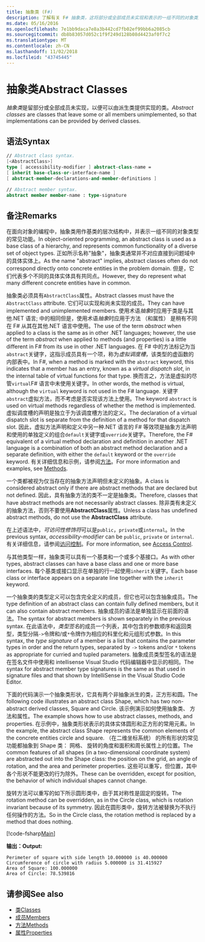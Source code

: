 ```yaml
---
title: 抽象类 (F#)
description: 了解有关 F# 抽象类，这将部分或全部成员未实现和表示的一组不同的对象类型的常见功能。
ms.date: 05/16/2016
ms.openlocfilehash: 7e1bb9daca7e8a3b442cd7fb02ef99bb6a2085cb
ms.sourcegitcommit: db8b83057d052c1f9f249d128b08d4423af0f7c2
ms.translationtype: MT
ms.contentlocale: zh-CN
ms.lasthandoff: 11/02/2018
ms.locfileid: "43745445"
---
```

# <a name="abstract-classes"></a><span data-ttu-id="9e311-103">抽象类</span><span class="sxs-lookup"><span data-stu-id="9e311-103">Abstract Classes</span></span>

<span data-ttu-id="9e311-104">*抽象类*是留部分或全部成员未实现，以便可以由派生类提供实现的类。</span><span class="sxs-lookup"><span data-stu-id="9e311-104">*Abstract classes* are classes that leave some or all members unimplemented, so that implementations can be provided by derived classes.</span></span>

## <a name="syntax"></a><span data-ttu-id="9e311-105">语法</span><span class="sxs-lookup"><span data-stu-id="9e311-105">Syntax</span></span>

```fsharp
// Abstract class syntax.
[<AbstractClass>]
type [ accessibility-modifier ] abstract-class-name =
[ inherit base-class-or-interface-name ]
[ abstract-member-declarations-and-member-definitions ]

// Abstract member syntax.
abstract member member-name : type-signature
```

## <a name="remarks"></a><span data-ttu-id="9e311-106">备注</span><span class="sxs-lookup"><span data-stu-id="9e311-106">Remarks</span></span>

<span data-ttu-id="9e311-107">在面向对象的编程中，抽象类用作基类的层次结构中，并表示一组不同的对象类型的常见功能。</span><span class="sxs-lookup"><span data-stu-id="9e311-107">In object-oriented programming, an abstract class is used as a base class of a hierarchy, and represents common functionality of a diverse set of object types.</span></span> <span data-ttu-id="9e311-108">正如所示名称"抽象"，抽象类通常并不对应直接到问题域中的具体实体上。</span><span class="sxs-lookup"><span data-stu-id="9e311-108">As the name "abstract" implies, abstract classes often do not correspond directly onto concrete entities in the problem domain.</span></span> <span data-ttu-id="9e311-109">但是，它们代表多个不同的具体实体具有共同点。</span><span class="sxs-lookup"><span data-stu-id="9e311-109">However, they do represent what many different concrete entities have in common.</span></span>

<span data-ttu-id="9e311-110">抽象类必须具有`AbstractClass`属性。</span><span class="sxs-lookup"><span data-stu-id="9e311-110">Abstract classes must have the `AbstractClass` attribute.</span></span> <span data-ttu-id="9e311-111">它们可以实现和尚未实现的成员。</span><span class="sxs-lookup"><span data-stu-id="9e311-111">They can have implemented and unimplemented members.</span></span> <span data-ttu-id="9e311-112">使用术语*抽象*时应用于类是与其他.NET 语言; 中的相同但是，使用术语*抽象*时应用于方法 （和属性） 是稍有不同在 F# 从其在其他.NET 语言中使用。</span><span class="sxs-lookup"><span data-stu-id="9e311-112">The use of the term *abstract* when applied to a class is the same as in other .NET languages; however, the use of the term *abstract* when applied to methods (and properties) is a little different in F# from its use in other .NET languages.</span></span> <span data-ttu-id="9e311-113">在 F# 中的方法标记为当`abstract`关键字，这指示成员具有一个项，称为*虚拟调度槽*，该类型的虚函数的内部表中。</span><span class="sxs-lookup"><span data-stu-id="9e311-113">In F#, when a method is marked with the `abstract` keyword, this indicates that a member has an entry, known as a *virtual dispatch slot*, in the internal table of virtual functions for that type.</span></span> <span data-ttu-id="9e311-114">换而言之，方法是虚拟的尽管`virtual`F# 语言中未使用关键字。</span><span class="sxs-lookup"><span data-stu-id="9e311-114">In other words, the method is virtual, although the `virtual` keyword is not used in the F# language.</span></span> <span data-ttu-id="9e311-115">关键字`abstract`虚拟方法，而不考虑是否实现该方法上使用。</span><span class="sxs-lookup"><span data-stu-id="9e311-115">The keyword `abstract` is used on virtual methods regardless of whether the method is implemented.</span></span> <span data-ttu-id="9e311-116">虚拟调度槽的声明是独立于为该调度槽方法的定义。</span><span class="sxs-lookup"><span data-stu-id="9e311-116">The declaration of a virtual dispatch slot is separate from the definition of a method for that dispatch slot.</span></span> <span data-ttu-id="9e311-117">因此，虚拟方法声明和定义中另一种.NET 语言的 F# 等效项是抽象方法声明和使用的单独定义的组合`default`关键字或`override`关键字。</span><span class="sxs-lookup"><span data-stu-id="9e311-117">Therefore, the F# equivalent of a virtual method declaration and definition in another .NET language is a combination of both an abstract method declaration and a separate definition, with either the `default` keyword or the `override` keyword.</span></span> <span data-ttu-id="9e311-118">有关详细信息和示例，请参阅[方法](members/methods.md)。</span><span class="sxs-lookup"><span data-stu-id="9e311-118">For more information and examples, see [Methods](members/methods.md).</span></span>

<span data-ttu-id="9e311-119">一个类都被视为仅当存在的抽象方法声明但未定义的抽象。</span><span class="sxs-lookup"><span data-stu-id="9e311-119">A class is considered abstract only if there are abstract methods that are declared but not defined.</span></span> <span data-ttu-id="9e311-120">因此，具有抽象方法的类不一定是抽象类。</span><span class="sxs-lookup"><span data-stu-id="9e311-120">Therefore, classes that have abstract methods are not necessarily abstract classes.</span></span> <span data-ttu-id="9e311-121">除非类有未定义的抽象方法，否则不要使用**AbstractClass**属性。</span><span class="sxs-lookup"><span data-stu-id="9e311-121">Unless a class has undefined abstract methods, do not use the **AbstractClass** attribute.</span></span>

<span data-ttu-id="9e311-122">在上述语法中，*可访问性修饰符*可以是`public`，`private`或`internal`。</span><span class="sxs-lookup"><span data-stu-id="9e311-122">In the previous syntax, *accessibility-modifier* can be `public`, `private` or `internal`.</span></span> <span data-ttu-id="9e311-123">有关详细信息，请参阅[访问控制](access-control.md)。</span><span class="sxs-lookup"><span data-stu-id="9e311-123">For more information, see [Access Control](access-control.md).</span></span>

<span data-ttu-id="9e311-124">与其他类型一样，抽象类可以具有一个基类和一个或多个基接口。</span><span class="sxs-lookup"><span data-stu-id="9e311-124">As with other types, abstract classes can have a base class and one or more base interfaces.</span></span> <span data-ttu-id="9e311-125">每个基类或接口显示在单独的行一起使用`inherit`关键字。</span><span class="sxs-lookup"><span data-stu-id="9e311-125">Each base class or interface appears on a separate line together with the `inherit` keyword.</span></span>

<span data-ttu-id="9e311-126">一个抽象类的类型定义可以包含完全定义的成员，但它也可以包含抽象成员。</span><span class="sxs-lookup"><span data-stu-id="9e311-126">The type definition of an abstract class can contain fully defined members, but it can also contain abstract members.</span></span> <span data-ttu-id="9e311-127">抽象成员的语法是单独显示在前面的语法。</span><span class="sxs-lookup"><span data-stu-id="9e311-127">The syntax for abstract members is shown separately in the previous syntax.</span></span> <span data-ttu-id="9e311-128">在此语法中，*类型签名*的成员一个列表，其中包含的参数顺序和返回类型，类型分隔`->`令牌和/或`*`令牌作为相应的科里化和元组形式参数。</span><span class="sxs-lookup"><span data-stu-id="9e311-128">In this syntax, the *type signature* of a member is a list that contains the parameter types in order and the return types, separated by `->` tokens and/or `*` tokens as appropriate for curried and tupled parameters.</span></span> <span data-ttu-id="9e311-129">抽象成员类型签名的语法是在签名文件中使用和 intellisense Visual Studio 代码编辑器中显示的相同。</span><span class="sxs-lookup"><span data-stu-id="9e311-129">The syntax for abstract member type signatures is the same as that used in signature files and that shown by IntelliSense in the Visual Studio Code Editor.</span></span>

<span data-ttu-id="9e311-130">下面的代码演示一个抽象类形状，它具有两个非抽象派生的类，正方形和圆。</span><span class="sxs-lookup"><span data-stu-id="9e311-130">The following code illustrates an abstract class Shape, which has two non-abstract derived classes, Square and Circle.</span></span> <span data-ttu-id="9e311-131">该示例演示如何使用抽象类、 方法和属性。</span><span class="sxs-lookup"><span data-stu-id="9e311-131">The example shows how to use abstract classes, methods, and properties.</span></span> <span data-ttu-id="9e311-132">在示例中，抽象类形状表示的具体实体圆形和正方形的常用元素。</span><span class="sxs-lookup"><span data-stu-id="9e311-132">In the example, the abstract class Shape represents the common elements of the concrete entities circle and square.</span></span> <span data-ttu-id="9e311-133">（在二维坐标系统） 的所有形状的常见功能都抽象到 Shape 类： 网格、 旋转的角度和面积和周长属性上的位置。</span><span class="sxs-lookup"><span data-stu-id="9e311-133">The common features of all shapes (in a two-dimensional coordinate system) are abstracted out into the Shape class: the position on the grid, an angle of rotation, and the area and perimeter properties.</span></span> <span data-ttu-id="9e311-134">这些可以重写，但位置，其中各个形状不能更改的行为除外。</span><span class="sxs-lookup"><span data-stu-id="9e311-134">These can be overridden, except for position, the behavior of which individual shapes cannot change.</span></span>

<span data-ttu-id="9e311-135">旋转方法可以重写的如下所示圆形类中，由于其对称性是固定的旋转。</span><span class="sxs-lookup"><span data-stu-id="9e311-135">The rotation method can be overridden, as in the Circle class, which is rotation invariant because of its symmetry.</span></span> <span data-ttu-id="9e311-136">因此在圆形类中，旋转方法被替换为不执行任何操作的方法。</span><span class="sxs-lookup"><span data-stu-id="9e311-136">So in the Circle class, the rotation method is replaced by a method that does nothing.</span></span>

[!code-fsharp[Main](../../../samples/snippets/fsharp/lang-ref-1/snippet2901.fs)]

<span data-ttu-id="9e311-137">**输出：**</span><span class="sxs-lookup"><span data-stu-id="9e311-137">**Output:**</span></span>

```
Perimeter of square with side length 10.000000 is 40.000000
Circumference of circle with radius 5.000000 is 31.415927
Area of Square: 100.000000
Area of Circle: 78.539816
```

## <a name="see-also"></a><span data-ttu-id="9e311-138">请参阅</span><span class="sxs-lookup"><span data-stu-id="9e311-138">See also</span></span>

- [<span data-ttu-id="9e311-139">类</span><span class="sxs-lookup"><span data-stu-id="9e311-139">Classes</span></span>](classes.md)
- [<span data-ttu-id="9e311-140">成员</span><span class="sxs-lookup"><span data-stu-id="9e311-140">Members</span></span>](members/index.md)
- [<span data-ttu-id="9e311-141">方法</span><span class="sxs-lookup"><span data-stu-id="9e311-141">Methods</span></span>](members/methods.md)
- [<span data-ttu-id="9e311-142">属性</span><span class="sxs-lookup"><span data-stu-id="9e311-142">Properties</span></span>](members/Properties.md)
